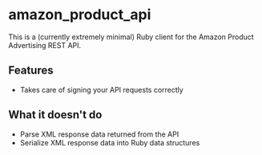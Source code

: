 # amazon_product_api

This is a (currently extremely minimal) Ruby client for the Amazon
Product Advertising REST API.

## Features

  * Takes care of signing your API requests correctly

## What it doesn't do

  * Parse XML response data returned from the API
  * Serialize XML response data into Ruby data structures
